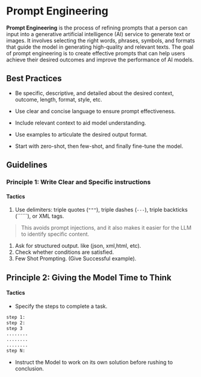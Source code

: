 # Prompt Engineering

**Prompt Engineering** is the process of refining prompts that a person can input into a generative artificial intelligence (AI) service to generate text or images. It involves selecting the right words, phrases, symbols, and formats that guide the model in generating high-quality and relevant texts. The goal of prompt engineering is to create effective prompts that can help users achieve their desired outcomes and improve the performance of AI models.

## Best Practices

- Be specific, descriptive, and detailed about the desired context, outcome, length, format, style, etc.

- Use clear and concise language to ensure prompt effectiveness.

- Include relevant context to aid model understanding.

- Use examples to articulate the desired output format.

- Start with zero-shot, then few-shot, and finally fine-tune the model.

## Guidelines

### Principle 1: Write Clear and Specific instructions

#### Tactics

1. Use delimiters: triple quotes (`"""`), triple dashes (`---`), triple backticks (``````), or XML tags.

> This avoids prompt injections, and it also makes it easier for the LLM to identify specific content.

1. Ask for structured output. like (json, xml,html, etc).
2. Check whether conditions are satisfied.
3. Few Shot Prompting. (Give Successful example).

## Principle 2: Giving the Model Time to Think

#### Tactics

- Specify the steps to complete a task.

```txt
step 1: 
step 2:
step 3
........
........
........
step N:
```

- Instruct the Model to work on its own solution before rushing to conclusion.

